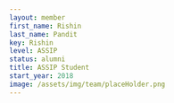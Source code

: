 ```yaml
---
layout: member
first_name: Rishin
last_name: Pandit
key: Rishin
level: ASSIP
status: alumni
title: ASSIP Student
start_year: 2018
image: /assets/img/team/placeHolder.png
---
```

